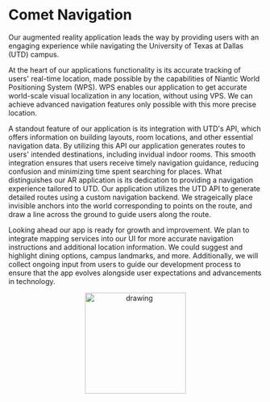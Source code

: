 # Comet Navigation
Our augmented reality application leads the way by providing users with an engaging experience while navigating the University of Texas at Dallas (UTD) campus.

At the heart of our applications functionality is its accurate tracking of users' real-time location, made possible by the capabilities of Niantic World Positioning System (WPS). WPS enables our application to get accurate world-scale visual localization in any location, without using VPS. We can achieve advanced navigation features only possible with this more precise location.

A standout feature of our application is its integration with UTD's API, which offers information on building layouts, room locations, and other essential navigation data. By utilizing this API our application generates routes to users' intended destinations, including invidual indoor rooms. This smooth integration ensures that users receive timely navigation guidance, reducing confusion and minimizing time spent searching for places. What distinguishes our AR application is its dedication to providing a navigation experience tailored to UTD. Our application utilizes the UTD API to generate detailed routes using a custom navigation backend. We strageically place invisible anchors into the world corresponding to points on the route, and draw a line across the ground to guide users along the route.

Looking ahead our app is ready for growth and improvement. We plan to integrate mapping services into our UI for more accurate navigation instructions and additional location information. We could suggest and highlight dining options, campus landmarks, and more. Additionally, we will collect ongoing input from users to guide our development process to ensure that the app evolves alongside user expectations and advancements in technology.

<p align="center">
  <img src="https://github.com/prnzl791113/Comet-Navigation2.0/assets/113567108/d1ef8005-d253-4737-8b95-5a5ecdd5b9fc" alt="drawing" width="200"/>

</p>
